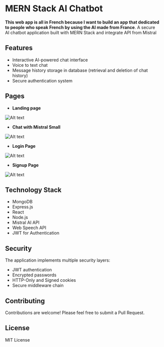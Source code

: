 # MERN Stack AI Chatbot 

**This web app is all in French because I want to build an app that dedicated to people who speak French by using the AI made from France**.
A secure AI chatbot application built with MERN Stack and integrate API from Mistral

## Features

- Interactive AI-powered chat interface
- Voice to text chat
- Message history storage in database (retrieval and deletion of chat history)
- Secure authentication system

## Pages
* **Landing page**
  
![Alt text](https://i.imgur.com/gOECQAr.png)


* **Chat with Mistral Small**
  
![Alt text](https://i.imgur.com/H8HmXXp.png)


* **Login Page**

![Alt text](https://i.imgur.com/5ZSwYbe.png)


* **Signup Page**

![Alt text](https://i.imgur.com/1eizjtZ.png)

## Technology Stack

- MongoDB
- Express.js
- React
- Node.js
- Mistral AI API
- Web Speech API
- JWT for Authentication

## Security

The application implements multiple security layers:
- JWT authentication
- Encrypted passwords
- HTTP-Only and Signed cookies
- Secure middleware chain

## Contributing

Contributions are welcome! Please feel free to submit a Pull Request.

## License

MIT License


